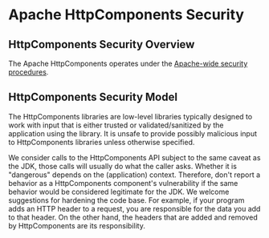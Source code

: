 <!--
    Licensed to the Apache Software Foundation (ASF) under one
    or more contributor license agreements.  See the NOTICE file
    distributed with this work for additional information
    regarding copyright ownership.  The ASF licenses this file
    to you under the Apache License, Version 2.0 (the
    "License"); you may not use this file except in compliance
    with the License.  You may obtain a copy of the License at
    
      http://www.apache.org/licenses/LICENSE-2.0
    
    Unless required by applicable law or agreed to in writing,
    software distributed under the License is distributed on an
    "AS IS" BASIS, WITHOUT WARRANTIES OR CONDITIONS OF ANY
    KIND, either express or implied.  See the License for the
    specific language governing permissions and limitations
    under the License.
-->

Apache HttpComponents Security
==============================

HttpComponents Security Overview
--------------------------------

The Apache HttpComponents operates under the [Apache-wide security procedures](https://www.apache.org/security/).

HttpComponents Security Model
-----------------------------

The HttpComponents libraries are low-level libraries typically designed to work with input that is either trusted or
validated/sanitized by the application using the library. It is unsafe to provide possibly malicious input to
HttpComponents libraries unless otherwise specified.

We consider calls to the HttpComponents API subject to the same caveat as the JDK, those calls will usually do what the
caller asks. Whether it is "dangerous" depends on the (application) context. Therefore, don't report a behavior as a
HttpComponents component's vulnerability if the same behavior would be considered legitimate for the JDK. We welcome
suggestions for hardening the code base. For example, if your program adds an HTTP header to a request, you are
responsible for the data you add to that header. On the other hand, the headers that are added and removed by
HttpComponents are its responsibility.

